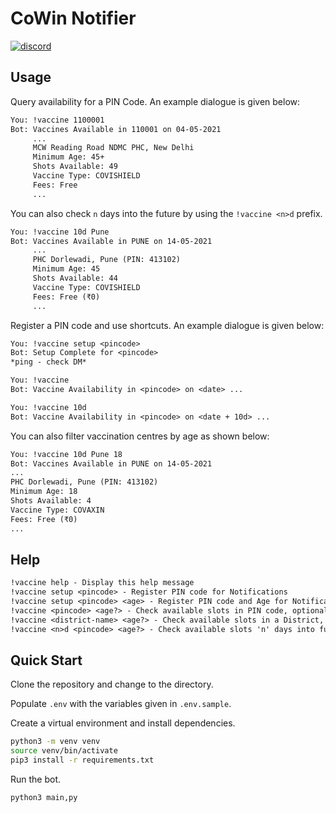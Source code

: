 # CoWin Notifier

[![discord](https://img.shields.io/static/v1?style=for-the-badge&logo=discord&message=Invite&label=Discord&labelColor=&color=7289da)](https://discord.com/api/oauth2/authorize?client_id=838664980584726538&permissions=18432&scope=bot)

## Usage

Query availability for a PIN Code. An example dialogue is given below:

```txt
You: !vaccine 1100001
Bot: Vaccines Available in 110001 on 04-05-2021
     ...
     MCW Reading Road NDMC PHC, New Delhi
     Minimum Age: 45+
     Shots Available: 49
     Vaccine Type: COVISHIELD
     Fees: Free
     ...
```

You can also check `n` days into the future by using the `!vaccine <n>d` prefix.

```txt
You: !vaccine 10d Pune
Bot: Vaccines Available in PUNE on 14-05-2021
     ...
     PHC Dorlewadi, Pune (PIN: 413102)
     Minimum Age: 45
     Shots Available: 44
     Vaccine Type: COVISHIELD
     Fees: Free (₹0)
     ...
```

Register a PIN code and use shortcuts. An example dialogue is given below:

```txt
You: !vaccine setup <pincode>
Bot: Setup Complete for <pincode>
*ping - check DM*

You: !vaccine
Bot: Vaccine Availability in <pincode> on <date> ...

You: !vaccine 10d
Bot: Vaccine Availability in <pincode> on <date + 10d> ...
```

You can also filter vaccination centres by age as shown below:

```txt
You: !vaccine 10d Pune 18
Bot: Vaccines Available in PUNE on 14-05-2021
...
PHC Dorlewadi, Pune (PIN: 413102)
Minimum Age: 18
Shots Available: 4
Vaccine Type: COVAXIN
Fees: Free (₹0)
...
```

## Help

```txt
!vaccine help - Display this help message
!vaccine setup <pincode> - Register PIN code for Notifications
!vaccine setup <pincode> <age> - Register PIN code and Age for Notifications
!vaccine <pincode> <age?> - Check available slots in PIN code, optionally for an age
!vaccine <district-name> <age?> - Check available slots in a District, optionally for an age
!vaccine <n>d <pincode> <age?> - Check available slots 'n' days into future, optionally for an age
```

## Quick Start

Clone the repository and change to the directory.

Populate `.env` with the variables given in `.env.sample`.

Create a virtual environment and install dependencies.

```bash
python3 -m venv venv
source venv/bin/activate
pip3 install -r requirements.txt
```

Run the bot.

```bash
python3 main,py
```
